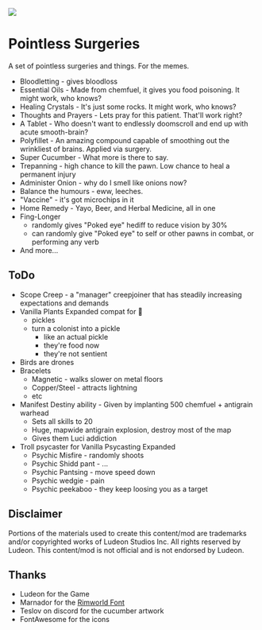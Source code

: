 <p>
  <a href="https://steamcommunity.com/sharedfiles/filedetails/?id=3274747913" alt="Steam Workshop Link">
  <img src="https://img.shields.io/static/v1?label=Steam&message=Workshop&color=blue&logo=steam&link=https://steamcommunity.com/sharedfiles/filedetails/?id=3274747913"/>
  </a>
</p>

# Pointless Surgeries

A set of pointless surgeries and things. For the memes.

- Bloodletting - gives bloodloss
- Essential Oils - Made from chemfuel, it gives you food poisoning. It might work, who knows?
- Healing Crystals - It's just some rocks. It might work, who knows?
- Thoughts and Prayers - Lets pray for this patient. That'll work right?
- A Tablet - Who doesn't want to endlessly doomscroll and end up with acute smooth-brain?
- Polyfillet - An amazing compound capable of smoothing out the wrinkliest of brains. Applied via surgery.
- Super Cucumber - What more is there to say.
- Trepanning - high chance to kill the pawn. Low chance to heal a permanent injury
- Administer Onion - why do I smell like onions now?
- Balance the humours - eww, leeches.
- "Vaccine" - it's got microchips in it
- Home Remedy - Yayo, Beer, and Herbal Medicine, all in one
- Fing-Longer
  - randomly gives "Poked eye" hediff to reduce vision by 30%
  - can randomly give "Poked eye" to self or other pawns in combat, or performing any verb
- And more...

## ToDo
- Scope Creep - a "manager" creepjoiner that has steadily increasing expectations and demands
- Vanilla Plants Expanded compat for 🥒
  - pickles
  - turn a colonist into a pickle
    - like an actual pickle
    - they're food now
    - they're not sentient
- Birds are drones
- Bracelets
  - Magnetic - walks slower on metal floors
  - Copper/Steel - attracts lightning
  - etc
- Manifest Destiny ability - Given by implanting 500 chemfuel + antigrain warhead
  - Sets all skills to 20 
  - Huge, mapwide antigrain explosion, destroy most of the map
  - Gives them Luci addiction
- Troll psycaster for Vanilla Psycasting Expanded
  - Psychic Misfire - randomly shoots
  - Psychic Shidd pant - ...
  - Psychic Pantsing - move speed down
  - Psychic wedgie - pain
  - Psychic peekaboo - they keep loosing you as a target


## Disclaimer
Portions of the materials used to create this content/mod are trademarks and/or copyrighted works of Ludeon Studios Inc. All rights reserved by Ludeon. This content/mod is not official and is not endorsed by Ludeon.

## Thanks
* Ludeon for the Game
* Marnador for the [Rimworld Font](https://github.com/spdskatr/RWModdingResources/raw/master/RimWordFont.ttf)
* Teslov on discord for the cucumber artwork
* FontAwesome for the icons